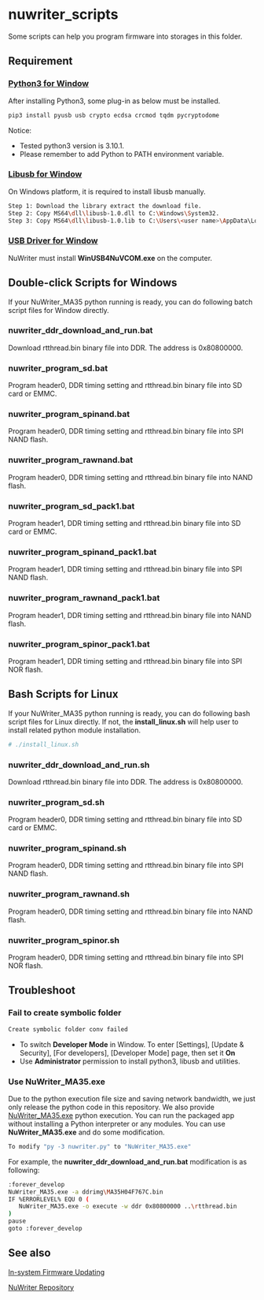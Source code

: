 # **nuwriter_scripts**

Some scripts can help you program firmware into storages in this folder.

## **Requirement**

### [Python3 for Window](https://www.python.org/downloads/windows/)

After installing Python3, some plug-in as below must be installed.

```bash
pip3 install pyusb usb crypto ecdsa crcmod tqdm pycryptodome
```

Notice:

- Tested python3 version is 3.10.1.
- Please remember to add Python to PATH environment variable.

### [Libusb for Window](http://sourceforge.net/projects/libusb/files/libusb-1.0/libusb-1.0.20/libusb-1.0.20.7z/download)

On Windows platform, it is required to install libusb manually.

```bash
Step 1: Download the library extract the download file.
Step 2: Copy MS64\dll\libusb-1.0.dll to C:\Windows\System32.
Step 3: Copy MS64\dll\libusb-1.0.lib to C:\Users\<user name>\AppData\Local\Programs\Python\<python ver>\Lib.
```

### [USB Driver for Window](https://github.com/OpenNuvoton/MA35D1_NuWriter/blob/master/driver/WinUSB4NuVCOM.exe?raw=true)

NuWriter must install **WinUSB4NuVCOM.exe** on the computer.

## **Double-click Scripts for Windows**

If your NuWriter_MA35 python running is ready, you can do following batch script files for Window directly.

### **nuwriter_ddr_download_and_run.bat**

Download rtthread.bin binary file into DDR. The address is 0x80800000.

### **nuwriter_program_sd.bat**

Program header0, DDR timing setting and rtthread.bin binary file into SD card or EMMC.

### **nuwriter_program_spinand.bat**

Program header0, DDR timing setting and rtthread.bin binary file into SPI NAND flash.

### **nuwriter_program_rawnand.bat**

Program header0, DDR timing setting and rtthread.bin binary file into NAND flash.

### **nuwriter_program_sd_pack1.bat**

Program header1, DDR timing setting and rtthread.bin binary file into SD card or EMMC.

### **nuwriter_program_spinand_pack1.bat**

Program header1, DDR timing setting and rtthread.bin binary file into SPI NAND flash.

### **nuwriter_program_rawnand_pack1.bat**

Program header1, DDR timing setting and rtthread.bin binary file into NAND flash.

### **nuwriter_program_spinor_pack1.bat**

Program header1, DDR timing setting and rtthread.bin binary file into SPI NOR flash.

## **Bash Scripts for Linux**

If your NuWriter_MA35 python running is ready, you can do following bash script files for Linux directly.
If not, the **install_linux.sh** will help user to install related python module installation.

```bash
# ./install_linux.sh
```

### **nuwriter_ddr_download_and_run.sh**

Download rtthread.bin binary file into DDR. The address is 0x80800000.

### **nuwriter_program_sd.sh**

Program header0, DDR timing setting and rtthread.bin binary file into SD card or EMMC.

### **nuwriter_program_spinand.sh**

Program header0, DDR timing setting and rtthread.bin binary file into SPI NAND flash.

### **nuwriter_program_rawnand.sh**

Program header0, DDR timing setting and rtthread.bin binary file into NAND flash.

### **nuwriter_program_spinor.sh**

Program header0, DDR timing setting and rtthread.bin binary file into SPI NOR flash.

## **Troubleshoot**

### **Fail to create symbolic folder**

```bash
Create symbolic folder conv failed
```

- To switch **Developer Mode** in Window. To enter [Settings], [Update & Security], [For developers], [Developer Mode] page, then set it **On**
- Use **Administrator** permission to install python3, libusb and utilities.

### **Use NuWriter_MA35.exe**

Due to the python execution file size and saving network bandwidth, we just only release the python code in this repository. We also provide [NuWriter_MA35.exe](https://github.com/OpenNuvoton/MA35D1_NuWriter/blob/master/EXE/NuWriter_MA35.exe?raw=true) python execution. You can run the packaged app without installing a Python interpreter or any modules. You can use **NuWriter_MA35.exe** and do some modification.

```bash
To modify "py -3 nuwriter.py" to "NuWriter_MA35.exe"
```

For example, the **nuwriter_ddr_download_and_run.bat** modification is as following:

```bash
:forever_develop
NuWriter_MA35.exe -a ddrimg\MA35H04F767C.bin
IF %ERRORLEVEL% EQU 0 (
   NuWriter_MA35.exe -o execute -w ddr 0x80800000 ..\rtthread.bin
)
pause
goto :forever_develop
```

## **See also**
[In-system Firmware Updating](In-system_firmware_updating.md)

[NuWriter Repository](https://github.com/OpenNuvoton/MA35D1_NuWriter)
